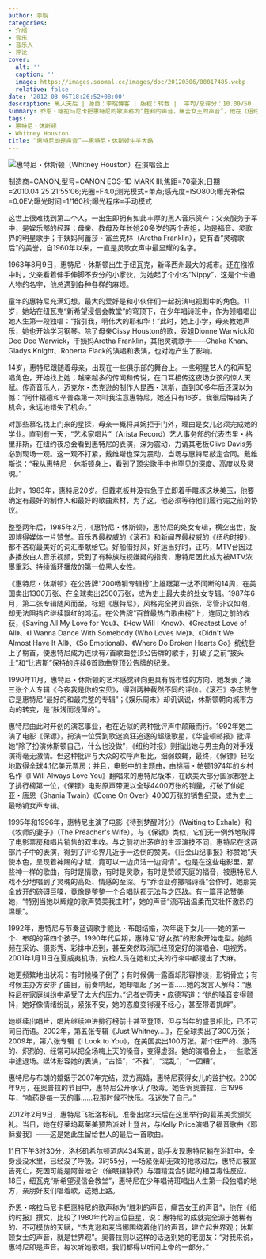 ```yaml
---
author: 李皖
categories:
- 介绍
- 音乐
- 音乐人
- 评论
cover:
  alt: ''
  caption: ''
  image: https://images.soomal.cc/images/doc/20120306/00017485.webp
  relative: false
date: '2012-03-06T18:26:52+08:00'
description: 黑人天后 | 源自：李皖博客 | 版权：转载 |  平均/总评分：10.00/50
summary: 乔恩・喀拉马尼卡把惠特尼的歌声称为“胜利的声音，痛苦女王的声音”，他在《纽约时报》撰文，比较了1980年代的三位巨星，说：惠特尼的成就完全源于她稀有的、不可模仿的天赋，“杰克逊和麦当娜围绕着他们的声音，建立起世界观；休斯顿女士的声音，就是世界观”。奥普拉则以这样的话送别她的老朋友……
tags:
- 惠特尼・休斯顿
- Whitney Houston
title: “惠特尼即是声音”――惠特尼・休斯顿生平大略
---
```


![惠特尼・休斯顿（Whitney Houston）在演唱会上](https://images.soomal.cc/images/doc/20120306/00017485.webp)

制造商=CANON;型号=CANON EOS-1D MARK III;焦距=70毫米;日期=2010.04.25 21:55:06;光圈=F4.0;测光模式=单点;感光度=ISO800;曝光补偿=0.0EV;曝光时间=1/160秒;曝光程序=手动模式



这世上很难找到第二个人，一出生即拥有如此丰厚的黑人音乐资产：父亲服务于军中，是娱乐部的经理；母亲、教母及年长她20多岁的两个表姐，均是福音、灵歌界的明星歌手；干姨妈阿蕾莎・富兰克林（Aretha Franklin），更有着“灵魂歌后”的美誉，自1960年以来，一直是灵歌女声中最显耀的名字。

1963年8月9日，惠特尼・休斯顿出生于纽瓦克，新泽西州最大的城市。还在襁褓中时，父亲看着伸手伸脚不安分的小家伙，为她起了个小名“Nippy”，这是个卡通人物的名字，他总遇到各种各样的麻烦。

童年的惠特尼充满幻想，最大的爱好是和小伙伴们一起扮演电视剧中的角色。11岁，她站在纽瓦克“新希望浸信会教堂”的穹顶下，在少年唱诗班中，作为领唱唱出她人生第一段独唱：“指引我，啊伟大的耶和华！”此时，她上小学，母亲教她声乐，她也开始学习钢琴。除了母亲Cissy Houston的歌，表姐Dionne Warwick和Dee Dee Warwick，干姨妈Aretha Franklin，其他灵魂歌手――Chaka Khan、 Gladys Knight、Roberta Flack的演唱和表演，也对她产生了影响。

14岁，惠特尼跟随着母亲，出现在一些俱乐部的舞台上。一些明星艺人的和声配唱角色，开始找上她；越来越多的传闻和传说，在口耳相传这夜场女孩的惊人天赋。传奇音乐人，迈克尔・杰克逊的制作人昆西・琼斯，直到30多年后还深以为憾：“阿什福德和辛普森第一次叫我注意惠特尼，她还只有16岁。我很后悔错失了机会，永远地错失了机会。”

对那些慕名找上门来的星探，母亲一概将其婉拒于门外，理由是女儿必须完成她的学业。直到有一天，“艺术家唱片”（Arista Record）艺人事务部的代表杰里・格里菲斯，在纽约夜总会看到惠特尼的表演，深为震动，力请其老板Clive Davis务必到现场一观。这一观不打紧，戴维斯也深为震动，当场与惠特尼敲定合同。戴维斯说：“我从惠特尼・休斯顿身上，看到了顶尖歌手中也罕见的深度、高度以及灵魂。”

此时，1983年，惠特尼20岁。但戴老板并没有急于立即着手雕琢这块美玉，他要确定有最好的制作人和最好的歌曲素材，为了这，他必须等待他们履行完之前的协议。

整整两年后，1985年2月，《惠特尼・休斯顿》，惠特尼的处女专辑，横空出世，旋即博得媒体一片赞誉。音乐界最权威的《滚石》和新闻界最权威的《纽约时报》，都不吝将最美好的词汇奉献给它。好船借好风，好运当好时，正巧，MTV台因过多播放白人音乐视频，受到了有种族歧视嫌疑的指责，惠特尼因此成为被MTV浓墨重彩、持续循环播放的第一位黑人女性。

《惠特尼・休斯顿》在公告牌“200畅销专辑榜”上雄踞第一达不间断的14周，在美国卖出1300万张、在全球卖出2500万张，成为史上最大卖的处女专辑。1987年6月，第二张专辑随风而至，标题《惠特尼》，风格完全拷贝首张，尽管非议如潮，却无法阻挡它继续飘红的鸿运。在公告牌“百首最热门歌曲榜”上，连同之前的收获，《Saving All My Love for You》、《How Will I Know》、《Greatest Love of All》、《I Wanna Dance With Somebody (Who Loves Me)》、《Didn't We Almost Have It All》、《So Emotional》、《Where Do Broken Hearts Go》统统登上了榜首，使惠特尼成为连续有7首歌曲登顶公告牌的歌手，打破了之前“披头士”和“比吉斯”保持的连续6首歌曲登顶公告牌的纪录。

1990年11月，惠特尼・休斯顿的艺术感觉转向更具有城市性的方向，她发表了第三张个人专辑《今夜我是你的宝贝》，得到两种截然不同的评价。《滚石》杂志赞誉它是惠特尼“最好的和最完整的专辑”；《娱乐周末》却讥讽说，休斯顿朝向城市方向的转变，是“肤浅而浅薄的”。

惠特尼由此时开创的演艺事业，也在近似的两种批评声中颠簸而行。1992年她主演了电影《保镖》，扮演一位受到歌迷疯狂追逐的超级歌星，《华盛顿邮报》批评她“除了扮演休斯顿自己，什么也没做”，《纽约时报》则指出她与男主角的对手戏演得毫无激情。但这种批评与大众的欢呼声相比，细弱蚊蝇，最终，《保镖》轻松地取得全球4.1亿美元票房；并且，电影中的主题曲，由桃丽・帕顿1974年的乡村名作《I Will Always Love You》翻唱来的惠特尼版本，在欧美大部分国家都登上了排行榜第一位，《保镖》电影原声带更以全球4400万张的销量，打破了仙妮亚・唐恩（Shania Twain）《Come On Over》4000万张的销售纪录，成为史上最畅销女声专辑。

1995年和1996年，惠特尼主演了电影《待到梦醒时分》（Waiting to Exhale）和《牧师的妻子》（The Preacher's Wife），与《保镖》类似，它们无一例外地取得了电影票房和唱片销售的双丰收。与之前初出茅庐的生涩演技不同，惠特尼在这两部片子中的表演，得到了评论界几近于一边倒的赞美。《旧金山纪事报》称赞她“天使本色，呈现着神赐的才赋，竟可以一边贞洁一边调情”。也是在这些电影里，那些神一样的歌曲，有时是情歌，有时是灵歌，有时是赞颂天庭的福音，被惠特尼人戏不分地唱到了灵魂的高处、情感的至深。与“乔治亚弥撒唱诗班”合作时，她那完全放开的磅礴巨嗓，竟像是整整一个合唱队都无法与之匹敌。有一篇评论赞美她，“特别当她以辉煌的歌声赞美我主时”，她的声音“流泻出温柔而又壮怀激烈的温暖”。

1992年，惠特尼与节奏蓝调歌手鲍比・布朗结婚，次年诞下女儿――她的第一个、布朗的第四个孩子。1990年代后期，惠特尼“好女孩”的形象开始走型。她频频在采访、摄影秀、彩排中迟到，甚至突然取消已经预定好的演唱会、电视秀。2001年1月11日在夏威夷机场，安检人员在她和丈夫的行李中都搜出了大麻。

她更频繁地出状况：有时候嗓子倒了；有时候偶一露面却形容惨淡，形销骨立；有时候主办方安排了曲目，前奏响起，她却唱起了另一首……她的发言人解释：“惠特尼在家庭纠纷中承受了太大的压力。”记者史蒂夫・庞德写道：“她的嗓音变得颤抖，她好像情绪纷乱，紧张不安，她的态度变得漫不经心，甚至带着挑衅”。

她继续出唱片，唱片继续冲进排行榜前十甚至登顶，但与当年的盛景相比，已不可同日而语。2002年，第五张专辑《Just Whitney....》，在全球卖出了300万张；2009年，第六张专辑《I Look to You》，在美国卖出100万张。那个庄严的、激荡的、炽烈的、经常可以把全场嗨上天的嗓音，变得虚弱。她的演唱会上，一些歌迷中途退场。媒体形容她的表演，“古怪”，“不雅”，“混乱”，“一团糟”。

惠特尼与布朗的婚姻于2007年完结，双方离婚，惠特尼获得女儿的监护权。2009年9月，在奥普拉的节目中，惠特尼公开承认了吸毒。她告诉奥普拉，自1996年，“嗑药是每一天的事……我那时候不快乐。我迷失了自己。”

2012年2月9日，惠特尼飞抵洛杉矶，准备出席3天后在这里举行的葛莱美奖颁奖礼。当日，她在好莱坞葛莱美预热派对上登台，与Kelly Price演唱了福音歌曲《耶稣爱我》――这是她此生留给世人的最后一首歌曲。

11日下午3时30分，洛杉矶希尔顿酒店434客房，助手发现惠特尼躺在浴缸中，全身浸没水里，已经没了呼吸。3时55分，一场紧张却无效的抢救过后，惠特尼被宣告死亡，死因可能是阿普唑仑（催眠镇静药）与酒精混合引起的相互毒性反应。18日，纽瓦克“新希望浸信会教堂”，惠特尼在少年唱诗班唱出人生第一段独唱的地方，亲朋好友们唱着歌，送她上路。

乔恩・喀拉马尼卡把惠特尼的歌声称为“胜利的声音，痛苦女王的声音”，他在《纽约时报》撰文，比较了1980年代的三位巨星，说：惠特尼的成就完全源于她稀有的、不可模仿的天赋，“杰克逊和麦当娜围绕着他们的声音，建立起世界观；休斯顿女士的声音，就是世界观”。奥普拉则以这样的话送别她的老朋友：“对我来说，惠特尼即是声音。每次听她歌唱，我们都得以听闻上帝的一部分。”